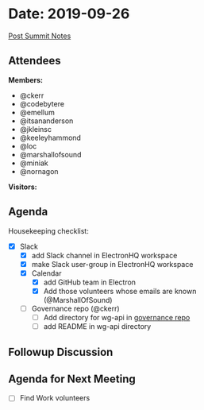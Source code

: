 # Date: 2019-09-26

[Post Summit Notes](https://hackmd.io/LRROdqolSg2jTXHuXHumRA?edit)

## Attendees

**Members:**

* @ckerr
* @codebytere
* @emellum
* @itsananderson
* @jkleinsc
* @keeleyhammond
* @loc
* @marshallofsound
* @miniak
* @nornagon

**Visitors:**

## Agenda

Housekeeping checklist:

- [x] Slack
  - [x] add Slack channel in ElectronHQ workspace
  - [x] make Slack user-group in ElectronHQ workspace
  - [x] Calendar
    - [x] add GitHub team in Electron
    - [x] Add those volunteers whose emails are known (@MarshallOfSound)
  - [ ] Governance repo (@ckerr)
    - [ ] Add directory for wg-api in [governance repo](https://github.com/electron/governance)
    - [ ] add README in wg-api directory

## Followup Discussion

## Agenda for Next Meeting

- [ ] Find Work volunteers

